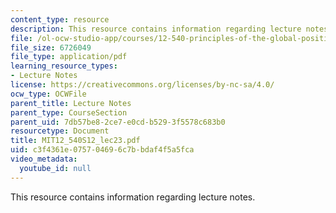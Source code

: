 ```yaml
---
content_type: resource
description: This resource contains information regarding lecture notes.
file: /ol-ocw-studio-app/courses/12-540-principles-of-the-global-positioning-system-spring-2012/c3f4361e075704696c7bbdaf4f5a5fca_MIT12_540S12_lec23.pdf
file_size: 6726049
file_type: application/pdf
learning_resource_types:
- Lecture Notes
license: https://creativecommons.org/licenses/by-nc-sa/4.0/
ocw_type: OCWFile
parent_title: Lecture Notes
parent_type: CourseSection
parent_uid: 7db57be8-2ce7-e0cd-b529-3f5578c683b0
resourcetype: Document
title: MIT12_540S12_lec23.pdf
uid: c3f4361e-0757-0469-6c7b-bdaf4f5a5fca
video_metadata:
  youtube_id: null
---
```

This resource contains information regarding lecture notes.